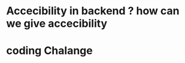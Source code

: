 # Accecibility in backend ? how can we give accecibility 

# coding Chalange 

<script>
/*
[
    [1,2,3,2,5],
    [3,2,3,5,6],
    [8,2,7,2,6],
]
*/
// 5:45
/*5x | 2
3x | 3
2x | 5,6
1x | 8,7*/

// ## Approach 1:- 
const data = [
    [1,2,3,2,5],
    [3,2,3,5,6],
    [8,2,7,2,6],
]
const OrderArray = []
const AllArray = []
const hash = new Map()
for(let i=0;i<data.length;i++){
    for(let j=0;j<data[i].length;j++){
        if(hash.get(data[i][j])){
            if(hash.get(data[i][j]) ==1){
                OrderArray.push(data[i][j])
            }
            hash.set(data[i][j],hash.get(data[i][j])+1)
        }else{
            AllArray.push(data[i][j])
            hash.set(data[i][j],1)
        }
    }
}

OrderArray.forEach(value=>{
    console.log(hash.get(value),"x"," | ", value)
})
let str = ""
AllArray.forEach(value=>{
    if(!OrderArray.includes(value)){
        str+= str == "" ? value : ","+value
    }
})
console.log("1x"," | ", str)


// ## Approach 2:- 
const data = [
    [1,2,3,2,5],
    [3,2,3,5,6],
    [8,2,7,2,6],
]
const OrderArray = []
const AllArray = []
const hash = new Map();
const newMap = new Map()
for(let i=0;i<data.length;i++){
    for(let j=0;j<data[i].length;j++){
        if(hash.get(data[i][j])){
            if(hash.get(data[i][j]) ==1){
                OrderArray.push(data[i][j])
            }
            hash.set(data[i][j],hash.get(data[i][j])+1)
        }else{
            AllArray.push(data[i][j])
            hash.set(data[i][j],1)
        }
    }
}
//2:5
for(key of hash){
	if(newMap.get(key[1])){
           const old = newMap.get(key[1])
            newMap.set(key[1],[...old,key[0]])
        }else{
            newMap.set(key[1],[key[0]])
        }
}
console.log(newMap)

for(key of newMap){
    console.log(`${key[0]}X | ${key[1].join(",")}`)
}
/*
output :-

1X | 1,8,7
5X | 2
3X | 3
2X | 5,6
*/
</script>